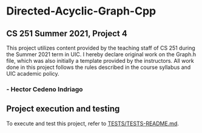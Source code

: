 # Directed-Acyclic-Graph-Cpp

## CS 251 Summer 2021, Project 4
This project utilizes content provided by the teaching staff of CS 251 during the Summer 2021 term in UIC. 
I hereby declare original work on the Graph.h file, which was also initially a template provided by the instructors.
All work done in this project follows the rules described in the course syllabus and UIC academic policy.
### - Hector Cedeno Indriago

## Project execution and testing
To execute and test this project, refer to [TESTS/TESTS-README.md](TESTS/TESTS-README.md).
